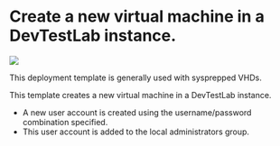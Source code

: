 # Create a new virtual machine in a DevTestLab instance.

<a href="https://portal.azure.com/#create/Microsoft.Template/uri/https%3A%2F%2Fraw.githubusercontent.com%2Fazure%2Fazure-devtestlab%2Fmaster%2FARMTemplates%2F101-dtl-create-vm-username-pwd-customimage%2Fazuredeploy.json" target="_blank">
    <img src="http://azuredeploy.net/deploybutton.png"/>
</a>


This deployment template is generally used with sysprepped VHDs.

This template creates a new virtual machine in a DevTestLab instance.
- A new user account is created using the username/password combination specified. 
- This user account is added to the local administrators group.

